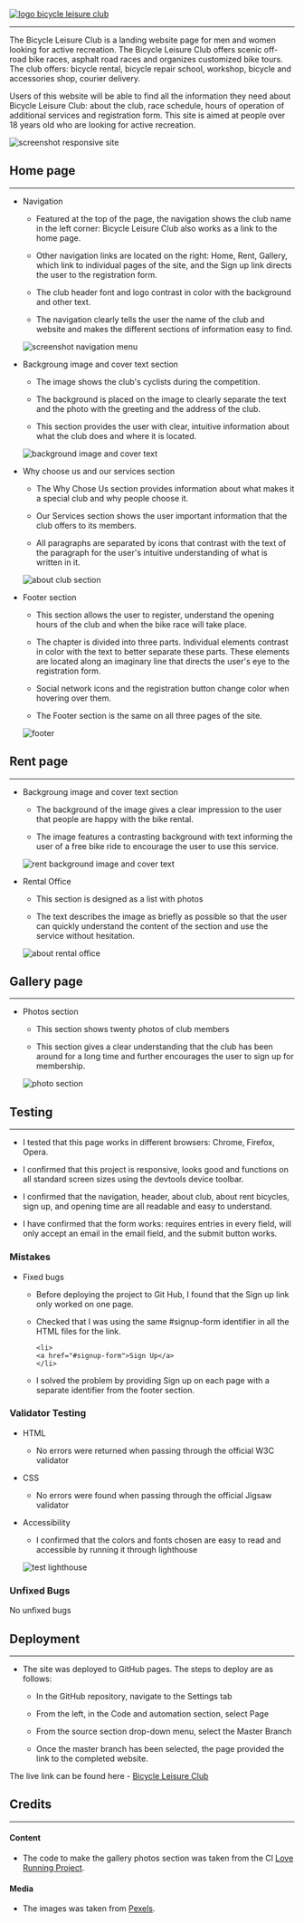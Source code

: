 [![logo bicycle leisure club](assets/images/Bicycle-leisure-club-logo.jpg)](https://satogako.github.io/bicycle-leisure-club/)

---

The Bicycle Leisure Club is a  landing website page for men and women looking for active recreation. The Bicycle Leisure Club offers scenic off-road bike races, asphalt road races and organizes customized bike tours. The club offers: bicycle rental, bicycle repair school, workshop, bicycle and accessories shop, courier delivery. 

Users of this website will be able to find all the information they need about Bicycle Leisure Club: about the club, race schedule, hours of operation of additional services and registration form. This site is aimed at people over 18 years old who are looking for active recreation.

![screenshot responsive site](assets/images/responsive-site.jpg)


## Home page
---

* Navigation
    - Featured at the top of the page, the navigation shows the club name in the left corner: Bicycle Leisure Club also works as a link to the home page.

    - Other navigation links are located on the right: Home, Rent, Gallery, which link to individual pages of the site, and the Sign up link directs the user to the registration form.

    - The club header font and logo contrast in color with the background and other text.

    - The navigation clearly tells the user the name of the club and website and makes the different sections of
    information easy to find.

    ![screenshot navigation menu](assets/images/menu-nav.jpg)
    


* Backgroung image and cover text section
    - The image shows the club's cyclists during the competition.

    - The background is placed on the image to clearly separate the text and the photo with the greeting and the address of the club.

    - This section provides the user with clear, intuitive information about what the club does and where it is located.

    ![background image and cover text](assets/images/background-image-cover-text.jpg)
    


* Why choose us and our services section
    - The Why Chose Us section provides information about what makes it a special club and why people choose it.

    - Our Services section shows the user important information that the club offers to its members.

    - All paragraphs are separated by icons that contrast with the text of the paragraph for the user's intuitive understanding of what is written in it.

    ![about club section](assets/images/about-club.jpg)
    


* Footer section
    - This section allows the user to register, understand the opening hours of the club and when the bike race will take place.

    - The chapter is divided into three parts. Individual elements contrast in color with the text to better separate these parts. These elements are located along an imaginary line that directs the user's eye to the registration form.

    - Social network icons and the registration button change color when hovering over them.

    - The Footer section is the same on all three pages of the site.

    ![footer](assets/images/footer.jpg)
    


## Rent page
---


* Backgroung image and cover text section
    - The background of the image gives a clear impression to the user that people are happy with the bike rental.

    - The image features a contrasting background with text informing the user of a free bike ride to encourage the user to use this service.

    ![rent background image and cover text](assets/images/rent-background-image-adn-cover-text.jpg)
    


* Rental Office
    - This section is designed as a list with photos

    - The text describes the image as briefly as possible so that the user can quickly understand the content of the section and use the service without hesitation.

    ![about rental office](assets/images/about-renta-office.jpg)
    


## Gallery page
---

* Photos section
    - This section shows twenty photos of club members

    - This section gives a clear understanding that the club has been around for a long time and further encourages the user to sign up for membership.

    ![photo section](assets/images/photos-section.jpg)


## Testing
---
* I tested that this page works in different browsers: Chrome, Firefox, Opera.

* I confirmed that this project is responsive, looks good and functions on all standard screen sizes using the
    devtools device toolbar.

* I confirmed that the navigation, header, about club, about rent bicycles, sign up, and opening time are all readable and easy to
    understand.

* I have confirmed that the form works: requires entries in every field, will only accept an email in the email field,
    and the submit button works.


### Mistakes


* Fixed bugs

    - Before deploying the project to Git Hub, I found that the Sign up link only worked on one page.

    - Checked that I was using the same #signup-form identifier in all the HTML files for the link.
        ```
        <li>
        <a href="#signup-form">Sign Up</a>
        </li>
        ```
     - I solved the problem by providing Sign up on each page with a separate identifier from the footer section.



### Validator Testing

* HTML
    - No errors were returned when passing through the official W3C validator

* CSS
    - No errors were found when passing through the official Jigsaw validator

* Accessibility
    - I confirmed that the colors and fonts chosen are easy to read and accessible by running it through lighthouse

     ![test lighthouse](assets/images/Test-lighthouse.jpg)
     


### Unfixed Bugs

No unfixed bugs


## Deployment
---

 * The site was deployed to GitHub pages. The steps to deploy are as follows:

    - In the GitHub repository, navigate to the Settings tab

    - From the left, in the Code and automation section, select Page

    - From the source section drop-down menu, select the Master Branch

    - Once the master branch has been selected, the page provided the link to the completed website.

The live link can be found here - [Bicycle Leisure Club](https://satogako.github.io/bicycle-leisure-club/)




## Credits
---

#### Content

* The code to make the gallery photos section  was taken from the Cl [Love Running Project](https://satogako.github.io/love-running/).

#### Media

* The images was taken from [Pexels](https://www.pexels.com/).




























